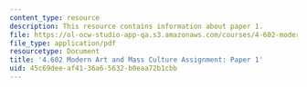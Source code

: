 ```yaml
---
content_type: resource
description: This resource contains information about paper 1.
file: https://ol-ocw-studio-app-qa.s3.amazonaws.com/courses/4-602-modern-art-and-mass-culture-spring-2012/45c69deeaf4136a65632b0eaa72b1cbb_MIT4_602S12_paper1.pdf
file_type: application/pdf
resourcetype: Document
title: '4.602 Modern Art and Mass Culture Assignment: Paper 1'
uid: 45c69dee-af41-36a6-5632-b0eaa72b1cbb
---
```

